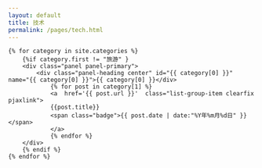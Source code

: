 ```yaml
---
layout: default
title: 技术
permalink: /pages/tech.html
---
```

<div class="home">

	{% for category in site.categories %} 
		{%if category.first != "旅游" }
		<div class="panel panel-primary">
			<div class="panel-heading center" id="{{ category[0] }}" name="{{ category[0] }}">{{ category[0] }}</div>
				{% for post in category[1] %}
				<a  href='{{ post.url }}'  class="list-group-item clearfix pjaxlink">
				{{post.title}}
				<span class="badge">{{ post.date | date:"%Y年%m月%d日" }}</span>
				</a>
				{% endfor %}
		</div>
		{% endif %}
	{% endfor %}
	
</div>